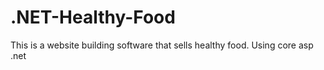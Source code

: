 # .NET-Healthy-Food
This is a website building software that sells healthy food. Using core asp .net
